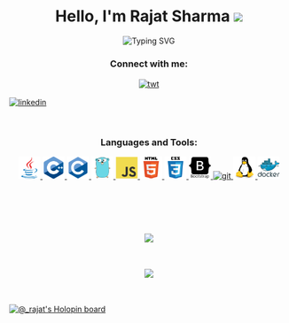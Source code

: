 <h1 align="center">  Hello, I'm Rajat Sharma  <img src="https://github.com/TheDudeThatCode/TheDudeThatCode/blob/master/Assets/Hi.gif" width="30"> </h1>

<p align="center">
  <img src="https://readme-typing-svg.herokuapp.com?font=&color=964EF7&lines=Open+Source;Learning+In+Public;Figuring+Out+DevOps&center=true" alt="Typing SVG">
</p>

<h3 align="center">Connect with me:</h3>
<p align="center">
<a href="https://twitter.com/rajatstwt" target="blank"><img align="center" src="https://i.pinimg.com/originals/b8/c8/46/b8c846a25866985a5719049b9f0c5890.png" alt="twt" height="30" width="40" /></a>
  
<a href="https://www.linkedin.com/in/rajat-sharma-33242b204/" target="blank"><img align="center" src="https://raw.githubusercontent.com/rahuldkjain/github-profile-readme-generator/master/src/images/icons/Social/linked-in-alt.svg" alt="linkedin" height="30" width="40" /></a>

</p>

<!--- ---><!--- ---><!--- ---><!--- ---><!--- ---><!--- ---><!--- ---><!--- ---><!--- ---><!--- ---><!--- ---><!--- ---><!--- --->
<br>
 
<h3 align="center">Languages and Tools:</h3>
<p align="center"> 

<a href="https://www.java.com" target="_blank" rel="noreferrer"> 
<img src="https://raw.githubusercontent.com/devicons/devicon/master/icons/java/java-original.svg" alt="java" width="40" height="40"/> 
</a>  

<a href="https://www.w3schools.com/cpp/" target="_blank" rel="noreferrer"> 
<img src="https://raw.githubusercontent.com/devicons/devicon/master/icons/cplusplus/cplusplus-original.svg" alt="cplusplus" width="40" height="40"/> 
</a>

<a href="https://www.cprogramming.com/" target="_blank" rel="noreferrer"> 
<img src="https://raw.githubusercontent.com/devicons/devicon/master/icons/c/c-original.svg" alt="c" width="40" height="40"/> 
</a> 

<a href="https://golang.org" target="_blank" rel="noreferrer"> 
<img src="https://raw.githubusercontent.com/devicons/devicon/master/icons/go/go-original.svg" alt="go" width="40" height="40"/> 
</a> 

<a href="https://developer.mozilla.org/en-US/docs/Web/JavaScript" target="_blank" rel="noreferrer"> 
<img src="https://raw.githubusercontent.com/devicons/devicon/master/icons/javascript/javascript-original.svg" alt="javascript" width="40" height="40"/> 
</a> 

<a href="https://www.w3.org/html/" target="_blank" rel="noreferrer"> 
<img src="https://raw.githubusercontent.com/devicons/devicon/master/icons/html5/html5-original-wordmark.svg" alt="html5" width="40" height="40"/> 
</a> 

<a href="https://www.w3schools.com/css/" target="_blank" rel="noreferrer"> 
<img src="https://raw.githubusercontent.com/devicons/devicon/master/icons/css3/css3-original-wordmark.svg" alt="css3" width="40" height="40"/> 
</a> 

<a href="https://getbootstrap.com" target="_blank" rel="noreferrer"> 
<img src="https://raw.githubusercontent.com/devicons/devicon/master/icons/bootstrap/bootstrap-plain-wordmark.svg" alt="bootstrap" width="40" height="40"/> 
</a>

<a href="https://git-scm.com/" target="_blank" rel="noreferrer"> 
<img src="https://www.vectorlogo.zone/logos/git-scm/git-scm-icon.svg" alt="git" width="40" height="40"/> 
</a> 

<a href="https://www.linux.org/" target="_blank" rel="noreferrer"> 
<img src="https://raw.githubusercontent.com/devicons/devicon/master/icons/linux/linux-original.svg" alt="linux" width="40" height="40"/> 
</a> 

<a href="https://www.docker.com/" target="_blank" rel="noreferrer"> 
<img src="https://raw.githubusercontent.com/devicons/devicon/master/icons/docker/docker-original-wordmark.svg" alt="docker" width="40" height="40"/> 
</a>

</p>

<br>
<br>
<br>
 
 
<p align="center">
  <br>
 
  <img src="https://github-readme-stats.vercel.app/api?username=notafk-rajat&show_icons=true&theme=tokyonight" />
  

</p>
<br>
 

<p align="center">
 
  <img src="https://github-readme-stats.vercel.app/api/top-langs?username=notafk-rajat&langs_count=10&show_icons=true&theme=tokyonight&locale=en&layout=compact"/>
</p>
 
<br>
 
[![@_rajat's Holopin board](https://holopin.me/_rajat)](https://holopin.io/@_rajat)
